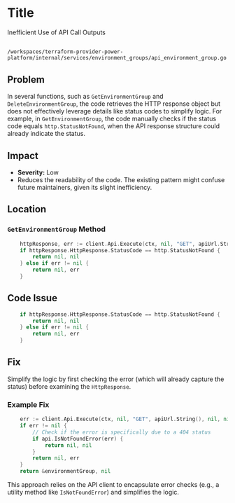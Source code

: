 # Title

Inefficient Use of API Call Outputs

##

`/workspaces/terraform-provider-power-platform/internal/services/environment_groups/api_environment_group.go`

## Problem

In several functions, such as `GetEnvironmentGroup` and `DeleteEnvironmentGroup`, the code retrieves the HTTP response object but does not effectively leverage details like status codes to simplify logic. For example, in `GetEnvironmentGroup`, the code manually checks if the status code equals `http.StatusNotFound`, when the API response structure could already indicate the status.

## Impact

- **Severity:** Low  
- Reduces the readability of the code. The existing pattern might confuse future maintainers, given its slight inefficiency.

## Location

### `GetEnvironmentGroup` Method

```go
	httpResponse, err := client.Api.Execute(ctx, nil, "GET", apiUrl.String(), nil, nil, []int{http.StatusOK, http.StatusNotFound}, &environmentGroup)
	if httpResponse.HttpResponse.StatusCode == http.StatusNotFound {
		return nil, nil
	} else if err != nil {
		return nil, err
	}
```

## Code Issue

```go
	if httpResponse.HttpResponse.StatusCode == http.StatusNotFound {
		return nil, nil
	} else if err != nil {
		return nil, err
	}
```

## Fix

Simplify the logic by first checking the error (which will already capture the status) before examining the `HttpResponse`.

### Example Fix

```go
	err := client.Api.Execute(ctx, nil, "GET", apiUrl.String(), nil, nil, []int{http.StatusOK, http.StatusNotFound}, &environmentGroup)
	if err != nil {
		// Check if the error is specifically due to a 404 status
		if api.IsNotFoundError(err) {
			return nil, nil
		}
		return nil, err
	}
	return &environmentGroup, nil
```

This approach relies on the API client to encapsulate error checks (e.g., a utility method like `IsNotFoundError`) and simplifies the logic.
